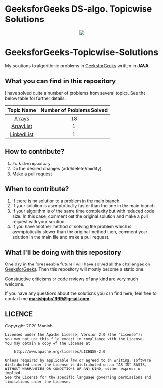 # GeeksforGeeks DS-algo. Topicwise Solutions
<p align="center">
  <img src="https://user-images.githubusercontent.com/43094705/81196197-5df2ed00-8fdc-11ea-80d8-3e26358d366c.png">
</p>

# GeeksforGeeks-Topicwise-Solutions

My solutions to algorithmic problems in [GeeksforGeeks](https://www.geeksforgeeks.org/) written in **JAVA**

## What you can find in this repository

I have solved quite a number of problems from several topics. See the below table for further details. 

[//]: # (Run the py script to generate the below table.)

| Topic Name| Number of Problems Solved| 
|  :--------: |  :--------: | 
| [Arrays](https://github.com/Marvel999/GeeksforGeeks_DS-algo_Topicwise_Solutions/tree/master/Array_List_In_Java)| 18|
|[ArrayList](https://github.com/Marvel999/GeeksforGeeks_DS-algo_Topicwise_Solutions/tree/master/Array_List_In_Java)|1|
|[LinkedList](https://github.com/Marvel999/GeeksforGeeks_DS-algo_Topicwise_Solutions/tree/master/LikedList_In_Java)|1|



## How to contribute?

1. Fork the repository 
2. Do the desired changes (add/delete/modify)
3. Make a pull request

## When to contribute?

1. If there is no solution to a problem in the main branch.
2. If your solution is asymptotically faster than the one in the main branch.
3. If your algorithm is of the same time complexity but with reduced code size. In this case, comment out the original solution and make a pull request with your solution.
4. If you have another method of solving the problem which is asymptotically slower than the original method then, comment your solution in the main file and make a pull request.


## What I'll be doing with this repository

One day in the foreseeable future I will have solved all the challenges on [GeeksforGeeks](https://www.geeksforgeeks.org/).
Then this repository will mostly become a static one.

Constructive criticisms or code reviews of any kind are very much welcome.

If you have any questions about the solutions you can find here, feel free to contact me **manishjobs1999@gmail.com**.


 LICENCE
-----

 Copyright 2020 Manish

    Licensed under the Apache License, Version 2.0 (the "License");
    you may not use this file except in compliance with the License.
    You may obtain a copy of the License at

        http://www.apache.org/licenses/LICENSE-2.0

    Unless required by applicable law or agreed to in writing, software
    distributed under the License is distributed on an "AS IS" BASIS,
    WITHOUT WARRANTIES OR CONDITIONS OF ANY KIND, either express or implied.
    See the License for the specific language governing permissions and
    limitations under the License.




